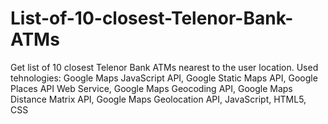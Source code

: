 # List-of-10-closest-Telenor-Bank-ATMs
Get list of 10 closest Telenor Bank ATMs nearest to the user location.  Used tehnologies: Google Maps JavaScript API, Google Static Maps API, Google Places API Web Service, Google Maps Geocoding API, Google Maps Distance Matrix API, Google Maps Geolocation API, JavaScript, HTML5, CSS
